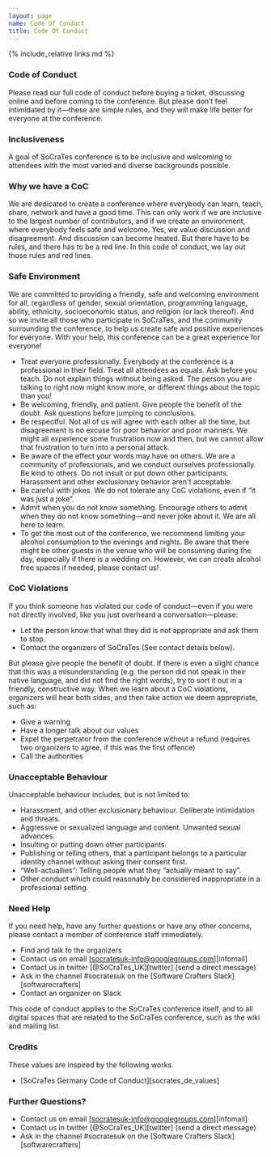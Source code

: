 ```yaml
---
layout: page
name: Code Of Conduct
title: Code Of Conduct
---
```


{% include_relative links.md %}

### Code of Conduct

Please read our full code of conduct before buying a ticket, discussing online and before coming to 
the conference. But please don’t feel intimidated by it—these are simple rules, and they will make 
life better for everyone at the conference.

### Inclusiveness

A goal of SoCraTes conference is to be inclusive and welcoming to attendees with the most varied and diverse backgrounds possible.

### Why we have a CoC

We are dedicated to create a conference where everybody can learn, teach, share, network and have a good time. This can only work if we are inclusive to the largest number of contributors, and if we create an environment, where everybody feels safe and welcome.
Yes, we value discussion and disagreement. And discussion can become heated. But there have to be rules, and there has to be a red line.
In this code of conduct, we lay out those rules and red lines.

### Safe Environment

We are committed to providing a friendly, safe and welcoming environment for all, regardless of gender, sexual orientation, programming language, ability, ethnicity, socioeconomic status, and religion (or lack thereof).
And so we invite all those who participate in SoCraTes, and the community surrounding the conference, to help us create safe and positive experiences for everyone. With your help, this conference can be a great experience for everyone!

 * Treat everyone professionally. Everybody at the conference is a professional in their field. Treat all attendees as equals. Ask before you teach. Do not explain things without being asked. The person you are talking to right now might know more, or different things about the topic than you!
 * Be welcoming, friendly, and patient. Give people the benefit of the doubt. Ask questions before jumping to conclusions.
 * Be respectful. Not all of us will agree with each other all the time, but disagreement is no excuse for poor behavior and poor manners. We might all experience some frustration now and then, but we cannot allow that frustration to turn into a personal attack.
 * Be aware of the effect your words may have on others. We are a community of professionals, and we conduct ourselves professionally. Be kind to others. Do not insult or put down other participants. Harassment and other exclusionary behavior aren't acceptable.
 * Be careful with jokes. We do not tolerate any CoC violations, even if “it was just a joke”.
 * Admit when you do not know something. Encourage others to admit when they do not know something—and never joke about it. We are all here to learn.
 * To get the most out of the conference, we recommend limiting your alcohol consumption to the evenings and nights. Be aware that there might be other guests in the venue who will be consuming during the day, especially if there is a wedding on. However, we can create alcohol free spaces if needed, please contact us!

### CoC Violations

If you think someone has violated our code of conduct—even if you were not directly involved, like you just overheard a conversation—please:

 * Let the person know that what they did is not appropriate and ask them to stop.
 * Contact the organizers of SoCraTes (See contact details below).

But please give people the benefit of doubt. If there is even a slight chance that this was a misunderstanding (e.g. the person did not speak in their native language, and did not find the right words), try to sort it out in a friendly, constructive way.
When we learn about a CoC violations, organizers will hear both sides, and then take action we deem appropriate, such as:

 * Give a warning
 * Have a longer talk about our values
 * Expel the perpetrator from the conference without a refund (requires two organizers to agree, if this was the first offence)
 * Call the authorities

### Unacceptable Behaviour

Unacceptable behaviour includes, but is not limited to:

 * Harassment, and other exclusionary behaviour. Deliberate intimidation and threats.
 * Aggressive or sexualized language and content. Unwanted sexual advances.
 * Insulting or putting down other participants.
 * Publishing or telling others, that a participant belongs to a particular identity channel without asking their consent first.
 * “Well-actuallies”: Telling people what they “actually meant to say”.
 * Other conduct which could reasonably be considered inappropriate in a professional setting.

### Need Help

If you need help, have any further questions or have any other concerns, please contact a member of conference staff immediately.

 * Find and talk to the organizers
 * Contact us on email [socratesuk-info@googlegroups.com][infomail]
 * Contact us in twitter [@SoCraTes_UK][twitter] (send a direct message)
 * Ask in the channel #socratesuk on the [Software Crafters Slack][softwarecrafters]
 * Contact an organizer on Slack

This code of conduct applies to the SoCraTes conference itself, and to all digital spaces that are related to the SoCraTes conference, such as the wiki and mailing list.

### Credits

These values are inspired by the following works.

 * [SoCraTes Germany Code of Conduct][socrates_de_values]

### Further Questions?

 * Contact us on email [socratesuk-info@googlegroups.com][infomail]
 * Contact us in twitter [@SoCraTes_UK][twitter] (send a direct message)
 * Ask in the channel #socratesuk on the [Software Crafters Slack][softwarecrafters]
 
